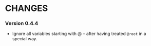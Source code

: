 # CHANGES

### Version 0.4.4

* Ignore all variables starting with @ – after having treated `@root` in a special way.